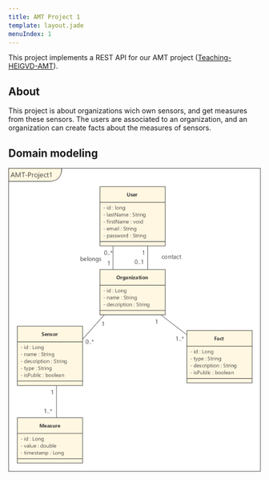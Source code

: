 ```yaml
---
title: AMT Project 1
template: layout.jade
menuIndex: 1
---
```


This project implements a REST API for our AMT project ([Teaching-HEIGVD-AMT][github]). 

[github]: https://github.com/wasadigi/Teaching-HEIGVD-AMT/tree/master/lectures/lecture-07

## About
This project is about organizations wich own sensors, and get measures from these sensors.
The users are associated to an organization, and an organization can create facts about the measures of sensors.

## Domain modeling

![Domain modeling](domainModeling.png)
